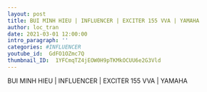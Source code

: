 ```yaml
---
layout: post
title: BUI MINH HIEU | INFLUENCER | EXCITER 155 VVA | YAMAHA
author: loc_tran
date: 2021-03-01 12:00:00
intro_paragraph: ''
categories: #INFLUENCER
youtube_id:  GdFO1OZmc7Q
thumbnail_ID:  1YFCmqTZ4jEOW0H9pTKMkOCUU6e2G3Vld
---
```

BUI MINH HIEU | INFLUENCER | EXCITER 155 VVA | YAMAHA
